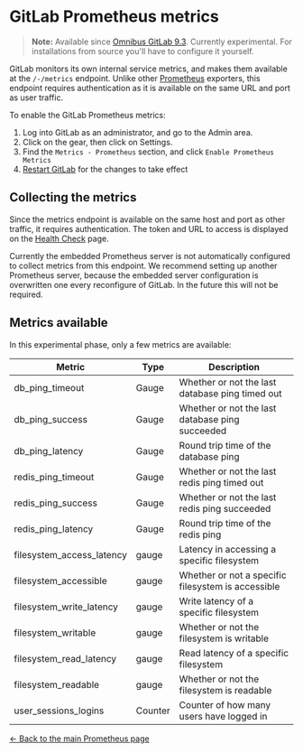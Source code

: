 # GitLab Prometheus metrics

>**Note:**
Available since [Omnibus GitLab 9.3][29118]. Currently experimental. For installations from source
you'll have to configure it yourself.

GitLab monitors its own internal service metrics, and makes them available at the `/-/metrics` endpoint. Unlike other [Prometheus] exporters, this endpoint requires authentication as it is available on the same URL and port as user traffic.

To enable the GitLab Prometheus metrics:

1. Log into GitLab as an administrator, and go to the Admin area.
1. Click on the gear, then click on Settings.
1. Find the `Metrics - Prometheus` section, and click `Enable Prometheus Metrics`
1. [Restart GitLab][restart] for the changes to take effect

## Collecting the metrics

Since the metrics endpoint is available on the same host and port as other traffic, it requires authentication. The token and URL to access is displayed on the [Health Check][health-check] page.

Currently the embedded Prometheus server is not automatically configured to collect metrics from this endpoint. We recommend setting up another Prometheus server, because the embedded server configuration is overwritten one every reconfigure of GitLab. In the future this will not be required.

## Metrics available

In this experimental phase, only a few metrics are available:

| Metric | Type | Description |
| ------ | ---- | ----------- |
| db_ping_timeout | Gauge | Whether or not the last database ping timed out |
| db_ping_success | Gauge | Whether or not the last database ping succeeded |
| db_ping_latency | Gauge | Round trip time of the database ping |
| redis_ping_timeout | Gauge | Whether or not the last redis ping timed out |
| redis_ping_success | Gauge | Whether or not the last redis ping succeeded |
| redis_ping_latency | Gauge | Round trip time of the redis ping |
| filesystem_access_latency | gauge | Latency in accessing a specific filesystem |
| filesystem_accessible | gauge | Whether or not a specific filesystem is accessible |
| filesystem_write_latency | gauge | Write latency of a specific filesystem |
| filesystem_writable | gauge | Whether or not the filesystem is writable |
| filesystem_read_latency | gauge | Read latency of a specific filesystem |
| filesystem_readable | gauge | Whether or not the filesystem is readable |
| user_sessions_logins | Counter | Counter of how many users have logged in |

[← Back to the main Prometheus page](index.md)

[29118]: https://gitlab.com/gitlab-org/gitlab-ce/issues/29118
[Prometheus]: https://prometheus.io
[restart]: ../../restart_gitlab.md#omnibus-gitlab-restart
[health-check]: ../../../user/admin_area/monitoring/health_check.md
